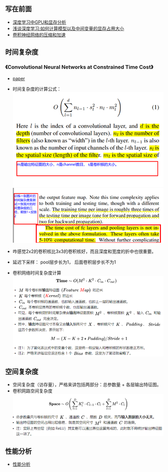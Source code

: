 
## 写在前面

* [深度学习中GPU和显存分析](https://zhuanlan.zhihu.com/p/31558973)
* [浅谈深度学习:如何计算模型以及中间变量的显存占用大小](https://cloud.tencent.com/developer/article/1145421?client=tim&ADUIN=303061833&ADSESSION=1531324706&ADTAG=CLIENT.QQ.5567_.0&ADPUBNO=26815)
* [卷积神经网络的压缩和加速](https://mp.weixin.qq.com/s/_kI-eMFKiL4pvDoXqqukBw)



## 时间复杂度

### 《Convolutional Neural Networks at Constrained Time Cost》
* [paper](paper/2014-Convolutional%20Neural%20Networks%20at%20Constrained%20Time%20Cost.pdf) 

* 时间复杂度的计算公式： \
![](readme/cnn_time_cost_01.png) \
![](readme/cnn_time_cost_02.png)

* 咋感觉2x2的卷积核比3x3的卷积核好，而且深度和宽度的折中也很重要。
* 延迟下采样： pool层步长为1， 后面卷积层步长不为1
* 卷积网络时间复杂度计算
    ![卷积网络的时间复杂度](readme/卷积网络的时间复杂度_01.png)


## 空间复杂度

* 空间复杂度（访存量），严格来讲包括两部分：总参数量 + 各层输出特征图。
* 卷积网路空间复杂度
![卷积网络的空间复杂度](readme/卷积网络的空间复杂度_01.png)


## 性能分析

* [性能分析](12.深度学习模型的性能分析.docx)
